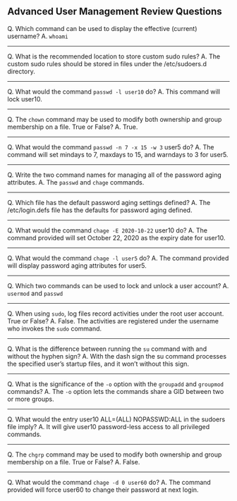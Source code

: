 ## Advanced User Management Review Questions 

Q. Which command can be used to display the effective (current) username?
A. `whoami `

---

Q. What is the recommended location to store custom sudo rules? 
A. The custom sudo rules should be stored in files under the /etc/sudoers.d directory.

---

Q. What would the command `passwd -l user10` do? 
A. This command will lock user10.

---
 
Q. The `chown` command may be used to modify both ownership and group membership on a file. True or False? 
A. True.

---
 
Q. What would the command `passwd -n 7 -x 15 -w 3` user5 do? 
A. The command will set mindays to 7, maxdays to 15, and warndays to 3 for user5.

---
 
Q. Write the two command names for managing all of the password aging attributes. 
A. The `passwd` and `chage` commands.

---

Q. Which file has the default password aging settings defined? 
A. The /etc/login.defs file has the defaults for password aging defined.

---
 
Q. What would the command `chage -E 2020-10-22` user10 do? 
A. The command provided will set October 22, 2020 as the expiry date for user10. 

---

Q. What would the command `chage -l user5` do?
A. The command provided will display password aging attributes for user5. 

---

Q. Which two commands can be used to lock and unlock a user account?
A. `usermod` and `passwd`

---

Q. When using `sudo`, log files record activities under the root user account. True or False? 
A. False. The activities are registered under the username who invokes the `sudo` command. 

---

Q. What is the difference between running the `su` command with and without the hyphen sign? 
A. With the dash sign the su command processes the specified user’s startup files, and it won’t without this sign. 

---

Q. What is the significance of the `-o` option with the `groupadd` and `groupmod` commands? 
A. The `-o` option lets the commands share a GID between two or more groups. 

---

Q. What would the entry user10 ALL=(ALL) NOPASSWD:ALL in the sudoers file imply? 
A. It will give user10 password-less access to all privileged commands. 

---

Q. The `chgrp` command may be used to modify both ownership and group membership on a file. True or False? 
A. False. 

---
 
Q. What would the command `chage -d 0 user60` do?
A. The command provided will force user60 to change their password at next login.


